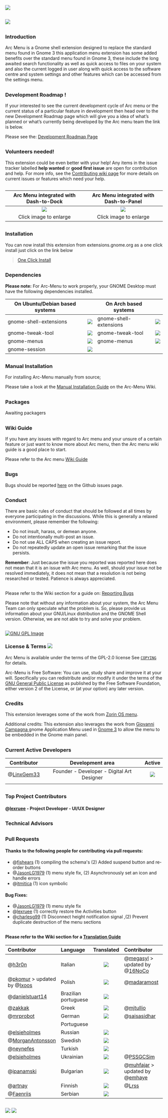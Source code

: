 ![](https://github.com/LinxGem33/Neon/blob/master/artwork/arc-wide-banner-new.png?raw=true)

##
![](https://github.com/LinxGem33/Arc-Menu/blob/master/screenshots/browser.png?raw=true)
##

### Introduction

Arc Menu is a Gnome shell extension designed to replace the standard menu found in Gnome 3 this application menu extension has  some added benefits over the standard menu found in Gnome 3, these include the long awaited search functionality as well as quick access to files on your system and also the current logged in user along with quick access to the software centre and system settings and other features which can be accessed from the settings menu.

##

### Development Roadmap !

If your interested to see the current development cycle of Arc menu or the current status of a particular feature in development then head over to the new Development Roadmap page which will give you a idea of what’s planned or what’s currently being developed by the Arc menu team the link is below.

Please see the: [Development Roadmap Page](https://github.com/LinxGem33/Arc-Menu/issues/42)

##

### Volunteers needed!

This extension could be even better with your help! Any items in the issue tracker labelled **help wanted** or **good first issue** are open for contribution and help. For more info, see the [Contributing wiki page](https://github.com/LinxGem33/Arc-Menu/wiki/Contributions-&-Help) for more details on current issues or features which need your help.

##
|Arc Menu integrated with Dash-to-Dock|Arc Menu integrated with Dash-to-Panel|
|:-----:|:-----:|
|![](https://github.com/LinxGem33/Arc-Menu/blob/master/screenshots/apm3.png?raw=true)|![](https://github.com/LinxGem33/Arc-Menu/blob/master/screenshots/apm5.png?raw=true)|
|Click image to enlarge|Click image to enlarge|

##

### Installation

You can now install this extension from extensions.gnome.org as a one click install just click on the link below
> [One Click Install](https://extensions.gnome.org/extension/1228/arc-menu/)

##
### Dependencies

__Please note:__ For Arc-Menu to work properly, your GNOME Desktop must have the
following dependencies installed.

|On Ubuntu/Debian based systems||On Arch based systems||
|-----|:-----:|-----|:-----:|
|gnome-shell-extensions|![](https://github.com/LinxGem33/Neon/blob/master/artwork/done.svg.png?raw=true)|gnome-shell-extensions|![](https://github.com/LinxGem33/Neon/blob/master/artwork/done.svg.png?raw=true)
|gnome-tweak-tool|![](https://github.com/LinxGem33/Neon/blob/master/artwork/done.svg.png?raw=true)|gnome-tweak-tool|![](https://github.com/LinxGem33/Neon/blob/master/artwork/done.svg.png?raw=true)
|gnome-menus|![](https://github.com/LinxGem33/Neon/blob/master/artwork/done.svg.png?raw=true)|gnome-menus|![](https://github.com/LinxGem33/Neon/blob/master/artwork/done.svg.png?raw=true)
|gnome-session|![](https://github.com/LinxGem33/Neon/blob/master/artwork/done.svg.png?raw=true)

##
### Manual Installation
For installing Arc-Menu manually from source;

Please take a look at the [Manual Installation Guide](https://github.com/LinxGem33/Arc-Menu/wiki/Installing-from-extensions.gnome.org#manual-installuninstall-using-make) 
on the Arc-Menu Wiki.

##
### Packages
Awaiting packagers

##
### Wiki Guide

If you have any issues with regard to Arc menu and your unsure of a certain feature or just want to know more about Arc menu, then the Arc menu wiki guide is a good place to start.

Please refer to the Arc menu [Wiki Guide](https://github.com/LinxGem33/Arc-Menu/wiki) 

##
### Bugs

Bugs should be reported [here](https://github.com/LinxGem33/Arc-Menu/issues) on the Github issues page.

##
### Conduct

There are basic rules of conduct that should be followed at all times by everyone participating in the discussions.  While this is generally a relaxed environment, please remember the following:

- Do not insult, harass, or demean anyone.
- Do not intentionally multi-post an issue.
- Do not use ALL CAPS when creating an issue report.
- Do not repeatedly update an open issue remarking that the issue persists.

**Remember**: Just because the issue you reported was reported here does not mean that it is an issue with Arc menu. As well, should your issue not be resolved immediately, it does not mean that a resolution is not being researched or tested. Patience is always appreciated.
##

Please refer to the Wiki section for a guide on: [Reporting Bugs](https://github.com/LinxGem33/Arc-Menu/wiki/Reporting-Bug's)

Please note that without any information about your system, the Arc Menu Team can only speculate what the problem is.
So, please provide us information about your GNU/Linux distribution and the GNOME Shell version. Otherwise, we are not able to try and solve your problem.

##
[![GNU GPL Image](https://www.gnu.org/graphics/slickgnu.tiny.png)](http://www.gnu.org/licenses/old-licenses/lgpl-2.0.html)  
### License & Terms ![](https://github.com/LinxGem33/IP-Finder/blob/master/screens/Copyleft-16.png?raw=true)

Arc Menu is available under the terms of the GPL-2.0 license See [`COPYING`](https://github.com/LinxGem33/Arc-Menu/blob/master/COPYING) for details.

Arc-Menu is Free Software: You can use, study share and improve it at your will. Specifically you can redistribute and/or modify it under the terms of the [GNU General Public License](https://www.gnu.org/licenses/gpl.html) as published by the Free Software Foundation, either version 2 of the License, or (at your option) any later version. 
##

### Credits

This extension leverages some of the work from [Zorin OS menu](https://zorinos.com/).

Additional credits: This extension also leverages the work from [Giovanni Campagna ](https://git.gnome.org//browse/gnome-shell-extensions) gnome Application Menu used in [Gnome 3](https://www.gnome.org/) to allow the menu to be embedded in the Gnome main panel.
##

### Current Active Developers

|Contributor|Development area|Active|
|:-----:|:-----:|:-----:|
|@[LinxGem33](https://github.com/LinxGem33)|Founder - Developer - Digital Art Designer|![](https://github.com/LinxGem33/Neon/blob/master/artwork/done.svg.png?raw=true)|
||||

##
### Top Project Contributors

#### @[lexruee](https://github.com/lexruee) - **Project Developer** - UI/UX Designer

##
### Technical Advisors

##

### Pull Requests

#### Thanks to the following people for contributing via pull requests:

- @[fishears](https://github.com/fishears/Arc-Menu) (1) compiling the schema's (2) Added suspend button and re-order buttons
- @[JasonLG1979](https://github.com/JasonLG1979)  (1) menu style fix, (2) Asynchronously set an icon and handle errors
- @[itmitica](https://github.com/itmitica) (1) icon symbolic

#### Bug Fixes:

- @[JasonLG1979](https://github.com/JasonLG1979) (1) menu style fix
- @[lexruee](https://github.com/lexruee/Arc-Menu) (1) correctly restore the Activities button
- @[charlesg99](https://github.com/charlesg99) (1) Disconnect height notification signal ,(2) Prevent duplicate destruction of the menu sections
##
#### Please refer to the Wiki section for a [Translation Guide](https://github.com/LinxGem33/Arc-Menu/wiki/Translation-Guide)

|Contributor|Language|Translated|Contributor|Language|Translated|
|:-----|:-----|:-----:|:-----|:-----|:-----:|
|@[h3r0n](https://github.com/h3r0n)|Italian|![](https://github.com/LinxGem33/Neon/blob/master/artwork/done.svg.png?raw=true)|@[megasyl](https://github.com/megasyl) > updated by @[16NoCo](https://github.com/16NoCo)|French|![](https://github.com/LinxGem33/Neon/blob/master/artwork/done.svg.png?raw=true)
|@[pkomur](https://github.com/pkomur) > updated by @[Ixoos](https://github.com/Ixoos)|Polish|![](https://github.com/LinxGem33/Neon/blob/master/artwork/done.svg.png?raw=true)|@[madaramost](https://github.com/madaramost)|Arabic|![](https://github.com/LinxGem33/Neon/blob/master/artwork/done.svg.png?raw=true)
|@[danielstuart14](https://github.com/danielstuart14)|Brazilian portuguese|![](https://github.com/LinxGem33/Neon/blob/master/artwork/done.svg.png?raw=true)||Chinese|
|@[zakkak](https://github.com/zakkak)|Greek|![](https://github.com/LinxGem33/Neon/blob/master/artwork/done.svg.png?raw=true)|@[mjtullio](https://github.com/mjtullio)|Spanish|![](https://github.com/LinxGem33/Neon/blob/master/artwork/done.svg.png?raw=true)
|@[mrprobot](https://github.com/mrprobot)|German|![](https://github.com/LinxGem33/Neon/blob/master/artwork/done.svg.png?raw=true)|@[saisasidhar](https://github.com/saisasidhar)|Hindi|![](https://github.com/LinxGem33/Neon/blob/master/artwork/done.svg.png?raw=true)
||Portuguese|||Bengali||
|@[elsieholmes](https://github.com/elsieholmes)|Russian|![](https://github.com/LinxGem33/Neon/blob/master/artwork/done.svg.png?raw=true)||Japanese||
|@[MorganAntonsson](https://github.com/MorganAntonsson)|Swedish|![](https://github.com/LinxGem33/Neon/blob/master/artwork/done.svg.png?raw=true)||Dutch||
|@[neynefes](https://github.com/neynefes)|Turkish|![](https://github.com/LinxGem33/Neon/blob/master/artwork/done.svg.png?raw=true)||Javanese||
|@[elsieholmes](https://github.com/elsieholmes)|Ukrainian|![](https://github.com/LinxGem33/Neon/blob/master/artwork/done.svg.png?raw=true)|@[PSSGCSim](https://github.com/PSSGCSim)|Czech|![](https://github.com/LinxGem33/Neon/blob/master/artwork/done.svg.png?raw=true)
|@[ipanamski](https://github.com/ipanamski)|Bulgarian|![](https://github.com/LinxGem33/Neon/blob/master/artwork/done.svg.png?raw=true)|@[muhfajar](https://github.com/muhfajar) > updated by @[emhaye](https://github.com/emhaye)|Indonesian|![](https://github.com/LinxGem33/Neon/blob/master/artwork/done.svg.png?raw=true)
|@[artnay](https://github.com/artnay)|Finnish|![](https://github.com/LinxGem33/Neon/blob/master/artwork/done.svg.png?raw=true)|@[Lrss](https://github.com/Lrss)|Danish|![](https://github.com/LinxGem33/Neon/blob/master/artwork/done.svg.png?raw=true)|
|@[Faenriis](https://github.com/Faenriis)|Serbian|![](https://github.com/LinxGem33/Neon/blob/master/artwork/done.svg.png?raw=true)||||

##
 ![](https://img.shields.io/badge/Language-JavaScript-yellow.svg) ![](https://img.shields.io/badge/Licence-GPL--2.0-blue.svg)
